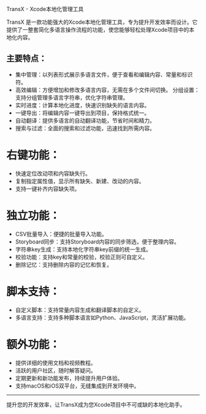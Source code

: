 TransX - Xcode本地化管理工具


TransX 是一款功能强大的Xcode本地化管理工具，专为提升开发效率而设计。它提供了一整套简化多语言操作流程的功能，使您能够轻松处理Xcode项目中的本地化内容。

## 主要特点：

- 集中管理：以列表形式展示多语言文件，便于查看和编辑内容、常量和标识符。
- 高效编辑：方便增加和修改多语言内容，无需在多个文件间切换。
分组设置：支持分组管理多语言字符串，优化字符串管理。
- 实时进度：计算本地化进度，快速识别缺失的语言内容。
- 一键导出：将编辑内容一键导出到项目，保持格式统一。
- 自动翻译：提供多语言的自动翻译功能，节省时间和精力。
- 搜索与过滤：全面的搜索和过滤功能，迅速找到所需内容。

# 右键功能：

- 快速定位改动项和内容缺失行。
- 复制指定属性值，显示所有缺失、新建、改动的内容。
- 支持一键补齐内容缺失项。

# 独立功能：

- CSV批量导入：便捷的批量导入功能。
- Storyboard同步：支持Storyboard内容的同步筛选，便于整理内容。
- 字符串key生成：支持本地化字符串key前缀的统一生成。
- 校验功能：支持key和常量的校验，校验正则可自定义。
- 删除记忆：支持删除内容的记忆和恢复。

# 脚本支持：

- 自定义脚本：支持常量内容生成和翻译脚本的自定义。
- 多语言支持：支持多种脚本语言如Python、JavaScript，灵活扩展功能。

# 额外功能：

- 提供详细的使用文档和视频教程。
- 活跃的用户社区，随时解答疑问。
- 定期更新和新功能发布，持续提升用户体验。
- 支持macOS和iOS双平台，无缝集成到开发环境中。

---

提升您的开发效率，让TransX成为您Xcode项目中不可或缺的本地化助手。